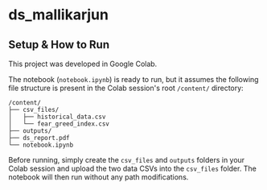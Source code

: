 # ds_mallikarjun
## Setup & How to Run

This project was developed in Google Colab.

The notebook (`notebook.ipynb`) is ready to run, but it assumes the following file structure is present in the Colab session's root `/content/` directory:

```
/content/
├── csv_files/
│   ├── historical_data.csv
│   └── fear_greed_index.csv
├── outputs/
├── ds_report.pdf
└── notebook.ipynb
```

Before running, simply create the `csv_files` and `outputs` folders in your Colab session and upload the two data CSVs into the `csv_files` folder. The notebook will then run without any path modifications.
